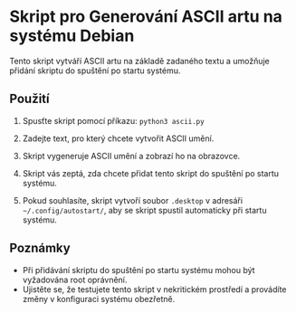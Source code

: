 # Skript pro Generování ASCII artu na systému Debian

Tento skript vytváří ASCII artu na základě zadaného textu a umožňuje přidání skriptu do spuštění po startu systému.

## Použití

1. Spusťte skript pomocí příkazu: `python3 ascii.py`

2. Zadejte text, pro který chcete vytvořit ASCII umění.

3. Skript vygeneruje ASCII umění a zobrazí ho na obrazovce.

4. Skript vás zeptá, zda chcete přidat tento skript do spuštění po startu systému.

5. Pokud souhlasíte, skript vytvoří soubor `.desktop` v adresáři `~/.config/autostart/`, aby se skript spustil automaticky při startu systému.

## Poznámky

- Při přidávání skriptu do spuštění po startu systému mohou být vyžadována root oprávnění.
- Ujistěte se, že testujete tento skript v nekritickém prostředí a provádíte změny v konfiguraci systému obezřetně.

